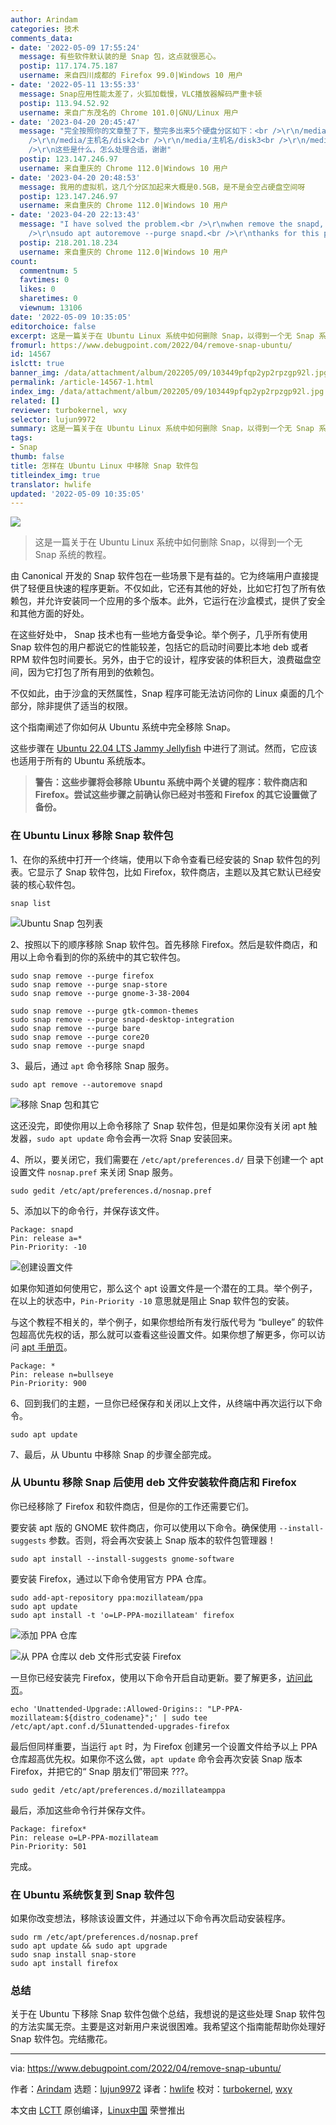 ```yaml
---
author: Arindam
categories: 技术
comments_data:
- date: '2022-05-09 17:55:24'
  message: 有些软件默认装的是 Snap 包，这点就很恶心。
  postip: 117.174.75.187
  username: 来自四川成都的 Firefox 99.0|Windows 10 用户
- date: '2022-05-11 13:55:33'
  message: Snap应用性能太差了，火狐加载慢，VLC播放器解码严重卡顿
  postip: 113.94.52.92
  username: 来自广东茂名的 Chrome 101.0|GNU/Linux 用户
- date: '2023-04-20 20:45:47'
  message: "完全按照你的文章整了下，整完多出来5个硬盘分区如下：<br />\r\n/media/主机名/disk<br />\r\n/media/主机名/disk1<br
    />\r\n/media/主机名/disk2<br />\r\n/media/主机名/disk3<br />\r\n/media/主机名/disk4<br
    />\r\n这些是什么，怎么处理合适，谢谢"
  postip: 123.147.246.97
  username: 来自重庆的 Chrome 112.0|Windows 10 用户
- date: '2023-04-20 20:48:53'
  message: 我用的虚拟机，这几个分区加起来大概是0.5GB，是不是会空占硬盘空间呀
  postip: 123.147.246.97
  username: 来自重庆的 Chrome 112.0|Windows 10 用户
- date: '2023-04-20 22:13:43'
  message: "I have solved the problem.<br />\r\nwhen remove the snapd, use this commond:<br
    />\r\nsudo apt autoremove --purge snapd.<br />\r\nthanks for this page."
  postip: 218.201.18.234
  username: 来自重庆的 Chrome 112.0|Windows 10 用户
count:
  commentnum: 5
  favtimes: 0
  likes: 0
  sharetimes: 0
  viewnum: 13106
date: '2022-05-09 10:35:05'
editorchoice: false
excerpt: 这是一篇关于在 Ubuntu Linux 系统中如何删除 Snap，以得到一个无 Snap 系统的教程。
fromurl: https://www.debugpoint.com/2022/04/remove-snap-ubuntu/
id: 14567
islctt: true
banner_img: /data/attachment/album/202205/09/103449pfqp2yp2rpzgp92l.jpg
permalink: /article-14567-1.html
index_img: /data/attachment/album/202205/09/103449pfqp2yp2rpzgp92l.jpg.thumb.jpg
related: []
reviewer: turbokernel, wxy
selector: lujun9972
summary: 这是一篇关于在 Ubuntu Linux 系统中如何删除 Snap，以得到一个无 Snap 系统的教程。
tags:
- Snap
thumb: false
title: 怎样在 Ubuntu Linux 中移除 Snap 软件包
titleindex_img: true
translator: hwlife
updated: '2022-05-09 10:35:05'
---
```


![](/data/attachment/album/202205/09/103449pfqp2yp2rpzgp92l.jpg)



> 
> 这是一篇关于在 Ubuntu Linux 系统中如何删除 Snap，以得到一个无 Snap 系统的教程。
> 
> 
> 


由 Canonical 开发的 Snap 软件包在一些场景下是有益的。它为终端用户直接提供了轻便且快速的程序更新。不仅如此，它还有其他的好处，比如它打包了所有依赖包，并允许安装同一个应用的多个版本。此外，它运行在沙盒模式，提供了安全和其他方面的好处。


在这些好处中， Snap 技术也有一些地方备受争论。举个例子，几乎所有使用 Snap 软件包的用户都说它的性能较差，包括它的启动时间要比本地 deb 或者 RPM 软件包时间要长。另外，由于它的设计，程序安装的体积巨大，浪费磁盘空间，因为它打包了所有用到的依赖包。


不仅如此，由于沙盒的天然属性，Snap 程序可能无法访问你的 Linux 桌面的几个部分，除非提供了适当的权限。


这个指南阐述了你如何从 Ubuntu 系统中完全移除 Snap。


这些步骤在 [Ubuntu 22.04 LTS Jammy Jellyfish](https://www.debugpoint.com/2022/01/ubuntu-22-04-lts/) 中进行了测试。然而，它应该也适用于所有的 Ubuntu 系统版本。



> 
> **警告：这些步骤将会移除 Ubuntu 系统中两个关键的程序：软件商店和 Firefox。尝试这些步骤之前确认你已经对书签和 Firefox 的其它设置做了备份。**
> 
> 
> 


### 在 Ubuntu Linux 移除 Snap 软件包


1、在你的系统中打开一个终端，使用以下命令查看已经安装的 Snap 软件包的列表。它显示了 Snap 软件包，比如 Firefox，软件商店，主题以及其它默认已经安装的核心软件包。



```
snap list

```

![ Ubuntu Snap 包列表](/data/attachment/album/202205/09/103505ekf3sdd3nr3jrrrk.jpg)


2、按照以下的顺序移除 Snap 软件包。首先移除 Firefox。然后是软件商店，和用以上命令看到的你的系统中的其它软件包。



```
sudo snap remove --purge firefox
sudo snap remove --purge snap-store
sudo snap remove --purge gnome-3-38-2004

```


```
sudo snap remove --purge gtk-common-themes
sudo snap remove --purge snapd-desktop-integration
sudo snap remove --purge bare
sudo snap remove --purge core20
sudo snap remove --purge snapd

```

3、最后，通过 `apt` 命令移除 Snap 服务。



```
sudo apt remove --autoremove snapd

```

![移除 Snap 包和其它](/data/attachment/album/202205/09/103505ep5kmw8bsb2f8k3g.jpg)


这还没完，即使你用以上命令移除了 Snap 软件包，但是如果你没有关闭 apt 触发器，`sudo apt update` 命令会再一次将 Snap 安装回来。


4、所以，要关闭它，我们需要在 `/etc/apt/preferences.d/` 目录下创建一个 apt 设置文件 `nosnap.pref` 来关闭 Snap 服务。



```
sudo gedit /etc/apt/preferences.d/nosnap.pref

```

5、添加以下的命令行，并保存该文件。



```
Package: snapd
Pin: release a=*
Pin-Priority: -10

```

![创建设置文件](/data/attachment/album/202205/09/103505s4p04s4lnz4474p4.jpg)


如果你知道如何使用它，那么这个 apt 设置文件是一个潜在的工具。举个例子，在以上的状态中，`Pin-Priority -10` 意思就是阻止 Snap 软件包的安装。


与这个教程不相关的，举个例子，如果你想给所有发行版代号为 “bulleye” 的软件包超高优先权的话，那么就可以查看这些设置文件。如果你想了解更多，你可以访问 [apt 手册页](https://manpages.ubuntu.com/manpages/focal/man5/apt_preferences.5.html)。



```
Package: *
Pin: release n=bullseye
Pin-Priority: 900

```

6、回到我们的主题，一旦你已经保存和关闭以上文件，从终端中再次运行以下命令。



```
sudo apt update

```

7、最后，从 Ubuntu 中移除 Snap 的步骤全部完成。


### 从 Ubuntu 移除 Snap 后使用 deb 文件安装软件商店和 Firefox


你已经移除了 Firefox 和软件商店，但是你的工作还需要它们。


要安装 apt 版的 GNOME 软件商店，你可以使用以下命令。确保使用 `--install-suggests` 参数。否则，将会再次安装上 Snap 版本的软件包管理器！



```
sudo apt install --install-suggests gnome-software

```

要安装 Firefox，通过以下命令使用官方 PPA 仓库。



```
sudo add-apt-repository ppa:mozillateam/ppa
sudo apt update
sudo apt install -t 'o=LP-PPA-mozillateam' firefox

```

![添加 PPA 仓库](/data/attachment/album/202205/09/103505nyo1ommpukmddmlp.jpg)


![从 PPA 仓库以 deb 文件形式安装 Firefox](/data/attachment/album/202205/09/103506x8fg88zddc2i8a8b.jpg)


一旦你已经安装完 Firefox，使用以下命令开启自动更新。要了解更多，[访问此页](https://www.debugpoint.com/2021/09/remove-firefox-snap-ubuntu/)。



```
echo 'Unattended-Upgrade::Allowed-Origins:: "LP-PPA-mozillateam:${distro_codename}";' | sudo tee /etc/apt/apt.conf.d/51unattended-upgrades-firefox

```

最后但同样重要，当运行 `apt` 时，为 Firefox 创建另一个设置文件给予以上 PPA 仓库超高优先权。如果你不这么做，`apt update` 命令会再次安装 Snap 版本 Firefox，并把它的“ Snap 朋友们”带回来 ???。



```
sudo gedit /etc/apt/preferences.d/mozillateamppa

```

最后，添加这些命令行并保存文件。



```
Package: firefox*
Pin: release o=LP-PPA-mozillateam
Pin-Priority: 501

```

完成。


### 在 Ubuntu 系统恢复到 Snap 软件包


如果你改变想法，移除该设置文件，并通过以下命令再次启动安装程序。



```
sudo rm /etc/apt/preferences.d/nosnap.pref
sudo apt update && sudo apt upgrade
sudo snap install snap-store
sudo apt install firefox

```

### 总结


关于在 Ubuntu 下移除 Snap 软件包做个总结，我想说的是这些处理 Snap 软件包的方法实属无奈。主要是这对新用户来说很困难。我希望这个指南能帮助你处理好 Snap 软件包。完结撒花。




---


via: <https://www.debugpoint.com/2022/04/remove-snap-ubuntu/>


作者：[Arindam](https://www.debugpoint.com/author/admin1/) 选题：[lujun9972](https://github.com/lujun9972) 译者：[hwlife](https://github.com/hwlife) 校对：[turbokernel](https://github.com/turbokernel), [wxy](https://github.com/wxy)


本文由 [LCTT](https://github.com/LCTT/TranslateProject) 原创编译，[Linux中国](https://linux.cn/) 荣誉推出